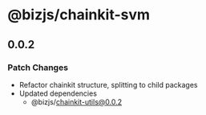 # @bizjs/chainkit-svm

## 0.0.2

### Patch Changes

- Refactor chainkit structure, splitting to child packages
- Updated dependencies
  - @bizjs/chainkit-utils@0.0.2
